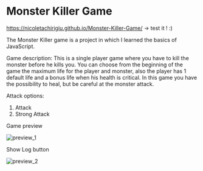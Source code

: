 # Monster Killer Game

https://nicoletachirigiu.github.io/Monster-Killer-Game/ -> test it ! :) 

  The Monster Killer game is a project in which I learned the basics of JavaScript. 
  
Game description:
 This is a single player game where you have to kill the monster before he kills you. You can choose from the beginning of the game the maximum life for the player and monster, also the player has 1 default life and a bonus life when his health is critical. 
  In this game you have the possibility to heal, but be careful at the monster attack.
 
  Attack options:
 1. Attack 
 2. Strong Attack 
 
  
  Game preview

![preview_1](https://user-images.githubusercontent.com/56932618/71529581-181b6f00-28ee-11ea-96b4-76190b6f0613.PNG)

Show Log button

![preview_2](https://user-images.githubusercontent.com/56932618/71529582-19e53280-28ee-11ea-946d-eeb9e7614380.PNG)

 
